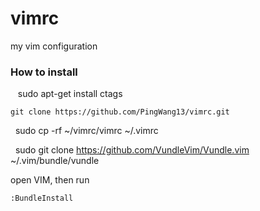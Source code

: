 vimrc
=====

my vim configuration
### How to install

    sudo apt-get install ctags

    git clone https://github.com/PingWang13/vimrc.git   
    
    sudo cp -rf ~/vimrc/vimrc    ~/.vimrc
       
    sudo git clone https://github.com/VundleVim/Vundle.vim      ~/.vim/bundle/vundle
    
open VIM, then run

    :BundleInstall
